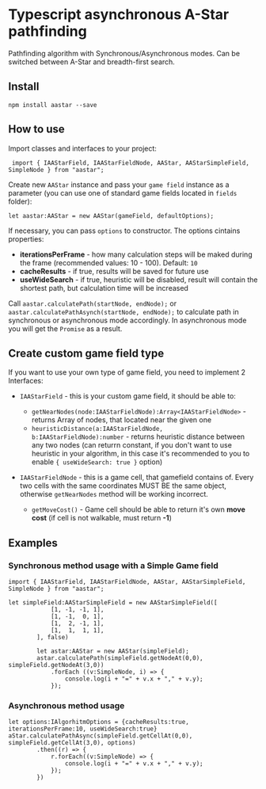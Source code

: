 # Typescript asynchronous A-Star pathfinding
Pathfinding algorithm with Synchronous/Asynchronous modes.
Can be switched between A-Star and breadth-first search.

## Install

```npm install aastar --save```

## How to use
Import classes and interfaces to your project:

``` import { IAAStarField, IAAStarFieldNode, AAStar, AAStarSimpleField, SimpleNode } from "aastar";```


Create new ```AAStar``` instance and pass your ```game field``` instance as a parameter (you can use one of standard game fields located in ```fields``` folder):

```let aastar:AAStar = new AAStar(gameField, defaultOptions);```

If necessary, you can pass ```options``` to constructor. The options cintains properties:
* **iterationsPerFrame** - how many calculation steps will be maked during the frame (recommended values: 10 - 100). Default: ```10```
* **cacheResults** - if true, results will be saved for future use
* **useWideSearch** - if true, heuristic will be disabled, result will contain the shortest path, but calculation time will be increased

Call ```aastar.calculatePath(startNode, endNode);``` or ```aastar.calculatePathAsynch(startNode, endNode);``` to calculate path in synchronous or asynchronous mode accordingly. In asynchronous mode you will get the ```Promise``` as a result.


## Create custom game field type
If you want to use your own type of game field, you need to implement 2 Interfaces: 
* ```IAAStarField``` - this is your custom game field, it should be able to:
    * ```getNearNodes(node:IAAStarFieldNode):Array<IAAStarFieldNode>``` - returns Array of nodes, that located near the given one
    * ```heuristicDistance(a:IAAStarFieldNode, b:IAAStarFieldNode):number``` - returns heuristic distance between any two nodes
    (can returrn constant, if you don't want to use heuristic in your algorithm, in this case it's recommended to you to enable ```{ useWideSearch: true }``` option)

* ```IAAStarFieldNode``` - this is a game cell, that gamefield contains of. Every two cells with the same coordinates MUST BE the same object, otherwise ```getNearNodes``` method will be working incorrect. 
    * ```getMoveCost()``` - Game cell should be able to return it's own __move cost__ (if cell is not walkable, must return **-1**)


## Examples

### Synchronous method usage with a Simple Game field

```
import { IAAStarField, IAAStarFieldNode, AAStar, AAStarSimpleField, SimpleNode } from "aastar";

let simpleField:AAStarSimpleField = new AAStarSimpleField([
            [1, -1, -1, 1],
            [1, -1,  0, 1],
            [1,  2, -1, 1],
            [1,  1,  1, 1],
        ], false)

        let astar:AAStar = new AAStar(simpleField);
        astar.calculatePath(simpleField.getNodeAt(0,0), simpleField.getNodeAt(3,0))
            .forEach ((v:SimpleNode, i) => {
                console.log(i + "=" + v.x + "," + v.y);
            });
```

### Asynchronous method usage

```
let options:IAlgorhitmOptions = {cacheResults:true, iterationsPerFrame:10, useWideSearch:true}
aStar.calculatePathAsync(simpleField.getCellAt(0,0), simpleField.getCellAt(3,0), options)
        .then((r) => {
            r.forEach((v:SimpleNode) => {
                console.log(i + "=" + v.x + "," + v.y);
            });
        })
```